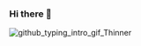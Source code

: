 ### Hi there 👋

![github_typing_intro_gif_Thinner](https://github.com/psimps21/psimps21/assets/49768567/c5214778-a0d8-42f7-924b-0b93582d4a49)


<!--
Thicker GIF
![github_typing_intro_gif](https://github.com/psimps21/psimps21/assets/49768567/3af8818c-6c42-4a87-b22a-cc0b03ea6706)
-->

<!--
**psimps21/psimps21** is a ✨ _special_ ✨ repository because its `README.md` (this file) appears on your GitHub profile.

Here are some ideas to get you started:

- 🔭 I’m currently working on ...
- 🌱 I’m currently learning ...
- 👯 I’m looking to collaborate on ...
- 🤔 I’m looking for help with ...
- 💬 Ask me about ...
- 📫 How to reach me: ...
- 😄 Pronouns: ...
- ⚡ Fun fact: ...
-->
